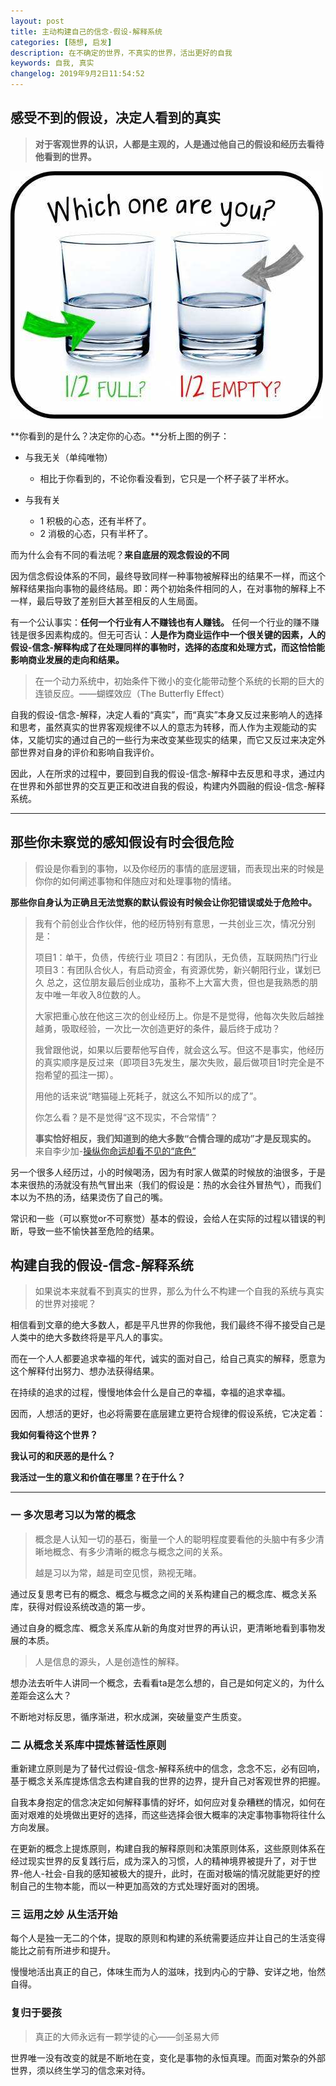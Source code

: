 ```yaml
---
layout: post
title: 主动构建自己的信念-假设-解释系统
categories: [随想, 启发]
description: 在不确定的世界，不真实的世界，活出更好的自我
keywords: 自我, 真实
changelog: 2019年9月2日11:54:52
---
```

## 感受不到的假设，决定人看到的真实

> **对于客观世界的认识，人都是主观的，人是通过他自己的假设和经历去看待他看到的世界。**

![](/images/read-books/timg.jpg)

**你看到的是什么？决定你的心态。**分析上图的例子：

- 与我无关（单纯唯物）
  - 相比于你看到的，不论你看没看到，它只是一个杯子装了半杯水。
  
- 与我有关
  - 1 积极的心态，还有半杯了。
  - 2 消极的心态，只有半杯了。

而为什么会有不同的看法呢？**来自底层的观念假设的不同**

因为信念假设体系的不同，最终导致同样一种事物被解释出的结果不一样，而这个解释结果指向事物的最终结局。即：两个初始条件相同的人，在对事物的解释上不一样，最后导致了差别巨大甚至相反的人生局面。

有一个公认事实：**任何一个行业有人不赚钱也有人赚钱。** 任何一个行业的赚不赚钱是很多因素构成的。但无可否认：**人是作为商业运作中一个很关键的因素，人的假设-信念-解释构成了在处理同样的事物时，选择的态度和处理方式，而这恰恰能影响商业发展的走向和结果。**

> 在一个动力系统中，初始条件下微小的变化能带动整个系统的长期的巨大的连锁反应。——蝴蝶效应（The Butterfly Effect）

自我的假设-信念-解释，决定人看的“真实”，而“真实”本身又反过来影响人的选择和思考，虽然真实的世界客观规律不以人的意志为转移，而人作为主观能动的实体，又能切实的通过自己的一些行为来改变某些现实的结果，而它又反过来决定外部世界对自身的评价和影响自我评价。

因此，人在所求的过程中，要回到自我的假设-信念-解释中去反思和寻求，通过内在世界和外部世界的交互更正和改进自我的假设，构建内外圆融的假设-信念-解释系统。

---

## 那些你未察觉的感知假设有时会很危险

> 假设是你看到的事物，以及你经历的事情的底层逻辑，而表现出来的时候是你你的如何阐述事物和伴随应对和处理事物的情绪。

**那些你自身认为正确且无法觉察的默认假设有时候会让你犯错误或处于危险中。**

> 我有个前创业合作伙伴，他的经历特别有意思，一共创业三次，情况分别是：
> 
> 项目1：单干，负债，传统行业
> 项目2：有团队，无负债，互联网热门行业
> 项目3：有团队合伙人，有启动资金，有资源优势，新兴朝阳行业，谋划已久
> 总之，这位朋友最后创业成功，虽称不上大富大贵，但也是我熟悉的朋友中唯一年收入8位数的人。
> 
> 大家把重心放在他这三次的创业经历上。你是不是觉得，他每次失败后越挫越勇，吸取经验，一次比一次创造更好的条件，最后终于成功？
> 
> 我曾跟他说，如果以后要帮他写自传，就会这么写。但这不是事实，他经历的真实顺序是反过来（即项目3先发生，屡次失败，最后做项目1时完全是不抱希望的孤注一掷）。
> 
> 用他的话来说“瞎猫碰上死耗子，就这么不知所以的成了”。
> 
> 你怎么看？是不是觉得“这不现实，不合常情”？
> 
> **事实恰好相反，我们知道到的绝大多数“合情合理的成功”才是反现实的。**
> 来自李少加-[操纵你命运却看不见的“底色”](http://www.woshipm.com/it/2485500.html)

另一个很多人经历过，小的时候喝汤，因为有时家人做菜的时候放的油很多，于是本来很热的汤就没有热气冒出来（我们的假设是：热的水会往外冒热气），而我们本以为不热的汤，结果烫伤了自己的嘴。

常识和一些（可以察觉or不可察觉）基本的假设，会给人在实际的过程以错误的判断，导致一些不愉快甚至危险的结果。

## 构建自我的假设-信念-解释系统

> 如果说本来就看不到真实的世界，那么为什么不构建一个自我的系统与真实的世界对接呢？

相信看到文章的绝大多数人，都是平凡世界的你我他，我们最终不得不接受自己是人类中的绝大多数终将是平凡人的事实。

而在一个人人都要追求幸福的年代，诚实的面对自己，给自己真实的解释，愿意为这个解释付出努力、想办法获得结果。

在持续的追求的过程，慢慢地体会什么是自己的幸福，幸福的追求幸福。

因而，人想活的更好，也必将需要在底层建立更符合规律的假设系统，它决定着：

**我如何看待这个世界？**

**我认可的和厌恶的是什么？**

**我活过一生的意义和价值在哪里？在于什么？**

---

### 一 多次思考习以为常的概念

> 概念是人认知一切的基石，衡量一个人的聪明程度要看他的头脑中有多少清晰地概念、有多少清晰的概念与概念之间的关系。
> 
> 越是习以为常，越是司空见惯，熟视无睹。

通过反复思考已有的概念、概念与概念之间的关系构建自己的概念库、概念关系库，获得对假设系统改造的第一步。

通过自身的概念库、概念关系库从新的角度对世界的再认识，更清晰地看到事物发展的本质。

> 人是信息的源头，人是创造性的解释。

想办法去听牛人讲同一个概念，去看看ta是怎么想的，自己是如何定义的，为什么差距会这么大？

不断地对标反思，循序渐进，积水成渊，突破量变产生质变。

### 二 从概念关系库中提炼普适性原则

重新建立原则是为了替代过假设-信念-解释系统中的信念，念念不忘，必有回响，基于概念关系库提炼信念去构建自我的世界的边界，提升自己对客观世界的把握。

自我本身抱定的信念决定如何解释事情的好坏，如何应对复杂糟糕的情况，如何在面对艰难的处境做出更好的选择，而这些选择会很大概率的决定事物事物将往什么方向发展。

在更新的概念上提炼原则，构建自我的解释原则和决策原则体系，这些原则体系在经过现实世界的反复践行后，成为深入的习惯，人的精神境界被提升了，对于世界-他人-社会-自我的感知被极大的提升，此时，在面对极端的情况就能更好的控制自己的生物本能，而以一种更加高效的方式处理好面对的困境。

### 三 运用之妙 从生活开始

每个人是独一无二的个体，提取的原则和构建的系统需要适应并让自己的生活变得能比之前有所进步和提升。

慢慢地活出真正的自己，体味生而为人的滋味，找到内心的宁静、安详之地，怡然自得。

### 复归于婴孩

> 真正的大师永远有一颗学徒的心——剑圣易大师

世界唯一没有改变的就是不断地在变，变化是事物的永恒真理。而面对繁杂的外部世界，须以终生学习的信念来对待。


